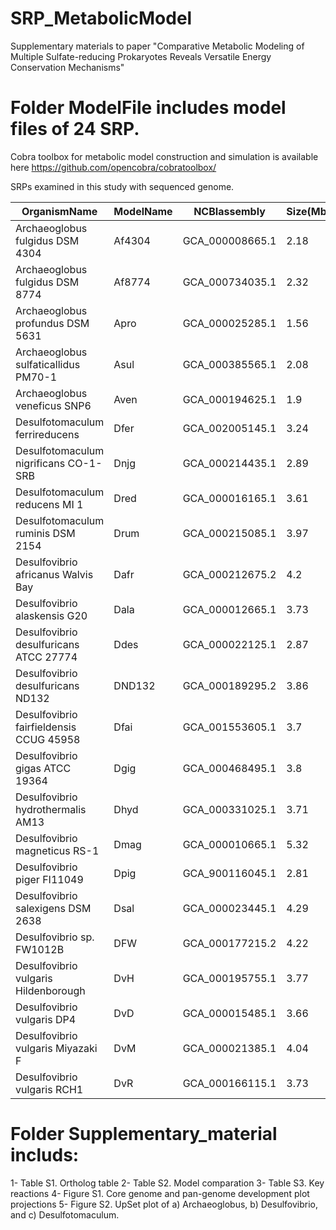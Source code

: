 # SRP_MetabolicModel

Supplementary materials to paper "Comparative Metabolic Modeling of Multiple Sulfate-reducing Prokaryotes Reveals Versatile Energy Conservation Mechanisms"



# Folder ModelFile includes model files of 24 SRP. 

Cobra toolbox for metabolic model construction and simulation is available here https://github.com/opencobra/cobratoolbox/

SRPs examined in this study with sequenced genome.

|OrganismName|ModelName|NCBIassembly|Size(Mb)|GC%|Note|
| ---------- | ---------- | ---------- | ---------- | ---------- | ---------- |
|Archaeoglobus fulgidus DSM 4304|Af4304|GCA_000008665.1|2.18|48.6|Archaea|
|Archaeoglobus fulgidus DSM 8774|Af8774|GCA_000734035.1|2.32|48.1|Archaea|
|Archaeoglobus profundus DSM 5631|Apro|GCA_000025285.1|1.56|42|Archaea|
|Archaeoglobus sulfaticallidus PM70-1|Asul|GCA_000385565.1|2.08|43.2|Archaea|
|Archaeoglobus veneficus SNP6|Aven|GCA_000194625.1|1.9|47|Archaea|
|Desulfotomaculum ferrireducens|Dfer|GCA_002005145.1|3.24|45.4|Gram-positive|
|Desulfotomaculum nigrificans CO-1-SRB|Dnjg|GCA_000214435.1|2.89|46.6|Gram-positive|
|Desulfotomaculum reducens MI 1|Dred|GCA_000016165.1|3.61|42.3|Gram-positive|
|Desulfotomaculum ruminis DSM 2154|Drum|GCA_000215085.1|3.97|47.2|Gram-positive|
|Desulfovibrio africanus Walvis Bay|Dafr|GCA_000212675.2|4.2|61.4|Gram-negative|
|Desulfovibrio alaskensis G20|Dala|GCA_000012665.1|3.73|57.8|Gram-negative|
|Desulfovibrio desulfuricans ATCC 27774|Ddes|GCA_000022125.1|2.87|58.1|Gram-negative|
|Desulfovibrio desulfuricans ND132|DND132|GCA_000189295.2|3.86|65.2|Gram-negative|
|Desulfovibrio fairfieldensis CCUG 45958|Dfai|GCA_001553605.1|3.7|60.9|Gram-negative|
|Desulfovibrio gigas ATCC 19364|Dgig|GCA_000468495.1|3.8|63.69|Gram-negative|
|Desulfovibrio hydrothermalis AM13|Dhyd|GCA_000331025.1|3.71|45.11|Gram-negative|
|Desulfovibrio magneticus RS-1|Dmag|GCA_000010665.1|5.32|62.7|Gram-negative|
|Desulfovibrio piger FI11049|Dpig|GCA_900116045.1|2.81|64.2|Gram-negative|
|Desulfovibrio salexigens DSM 2638|Dsal|GCA_000023445.1|4.29|47.1|Gram-negative|
|Desulfovibrio sp. FW1012B|DFW|GCA_000177215.2|4.22|66.46|Gram-negative|
|Desulfovibrio vulgaris Hildenborough|DvH|GCA_000195755.1|3.77|63.24|Gram-negative|
|Desulfovibrio vulgaris DP4|DvD|GCA_000015485.1|3.66|63.15|Gram-negative|
|Desulfovibrio vulgaris Miyazaki F|DvM|GCA_000021385.1|4.04|67.1|Gram-negative|
|Desulfovibrio vulgaris RCH1|DvR|GCA_000166115.1|3.73|63.24|Gram-negative|


# Folder Supplementary_material includs:

1- Table S1. Ortholog table 
2- Table S2. Model comparation
3- Table S3. Key reactions
4- Figure S1. Core genome and pan-genome development plot projections 
5- Figure S2. UpSet plot of a) Archaeoglobus, b) Desulfovibrio, and c) Desulfotomaculum.
